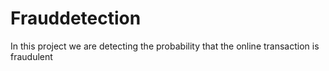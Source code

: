 # Frauddetection
In this project we are detecting the probability that the online transaction is fraudulent 
